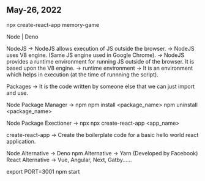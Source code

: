 ## May-26, 2022

npx create-react-app memory-game

Node | Deno

NodeJS
-> NodeJS allows execution of JS outside the browser.
-> NodeJS uses V8 engine. (Same JS engine used in Google Chrome).
-> NodeJS provides a runtime environment for running JS outside of the browser. It is based upon the V8 engine.
-> runtime environment -> It is an environment which helps in execution (at the time of runnning the script).

Packages -> 
It is the code written by someone else that we can just import and use.

Node Package Manager -> npm
npm install <package_name>
npm uninstall <package_name>

Node Package Exectioner -> npx
npx create-react-app <app_name>

create-react-app -> Create the boilerplate code for a basic hello world react application.

Node Alternative -> Deno
npm Alternative -> Yarn (Developed by Facebook)
React Alternative -> Vue, Angular, Next, Gatby......

export PORT=3001
npm start